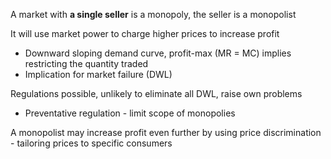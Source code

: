 A market with **a single seller** is a monopoly, the seller is a monopolist

It will use market power to charge higher prices to increase profit
- Downward sloping demand curve, profit-max (MR = MC) implies restricting the quantity traded
- Implication for market failure (DWL)

Regulations possible, unlikely to eliminate all DWL, raise own problems
- Preventative regulation - limit scope of monopolies

A monopolist may increase profit even further by using price discrimination - tailoring prices to specific consumers